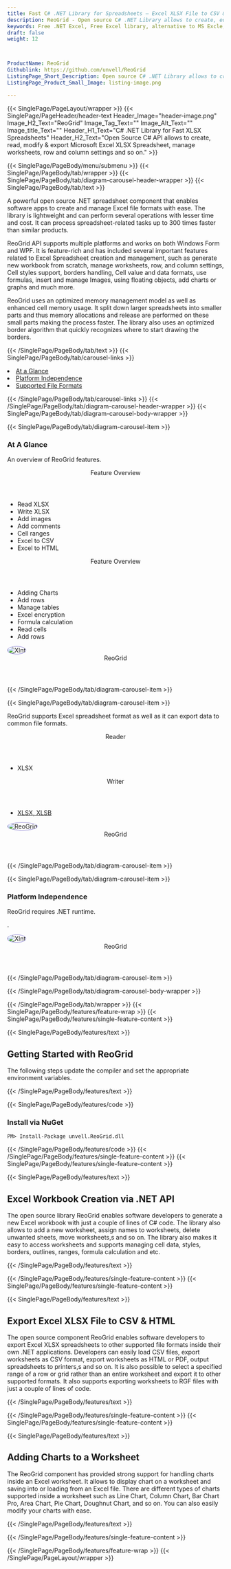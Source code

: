 ```yaml
---
title: Fast C# .NET Library for Spreadsheets – Excel XLSX File to CSV & HTML
description: ReoGrid - Open source C# .NET Library allows to create, edit, process Excel XLSX spreadsheets. Add charts to worksheet, export Excel XLSX File to CSV & HTML.
keywords: Free .NET Excel, Free Excel library, alternative to MS Excle, .NET XLSX API, .NET XLSX library, C# Excel API, .NET Excel Library, C# Spreadsheets API, create spreadsheet, add comments to cells, Read XLSX files, manage Rows or Cells, add Comments to Excel
draft: false
weight: 12



ProductName: ReoGrid
Githublink: https://github.com/unvell/ReoGrid
ListingPage_Short_Description: Open source C# .NET Library allows to create, edit, process Excel XLSX spreadsheets. Export Excel XLSX File to CSV & HTML.
ListingPage_Product_Small_Image: listing-image.png 

---
```


{{< SinglePage/PageLayout/wrapper >}}
{{< SinglePage/PageHeader/header-text
Header_Image="header-image.png"
Image_H2_Text="ReoGrid"
Image_Tag_Text=""
Image_Alt_Text=""
Image_title_Text=""
Header_H1_Text="C# .NET Library for Fast XLSX Spreadsheets"
Header_H2_Text="Open Source C# API allows to create, read, modify & export Microsoft Excel XLSX Spreadsheet, manage worksheets, row and column settings and so on." >}}

{{< SinglePage/PageBody/menu/submenu >}}
{{< SinglePage/PageBody/tab/wrapper >}}
{{< SinglePage/PageBody/tab/diagram-carousel-header-wrapper >}}
{{< SinglePage/PageBody/tab/text >}}



<p>A powerful open source .NET spreadsheet component that enables software apps to create and manage Excel file formats with ease. The library is lightweight and can perform several operations with lesser time and cost. It can process spreadsheet-related tasks up to 300 times faster than similar products.</p>
<p>ReoGrid API supports multiple platforms and works on both Windows Form and WPF. It is feature-rich and has included several important features related to Excel Spreadsheet creation and management, such as generate new workbook from scratch, manage worksheets, row, and column settings, Cell styles support, borders handling, Cell value and data formats, use formulas, insert and manage Images, using floating objects, add charts or graphs and much more.</p>
<p>ReoGrid uses an optimized memory management model as well as enhanced cell memory usage. It split down larger spreadsheets into smaller parts and thus memory allocations and release are performed on these small parts making the process faster. The library also uses an optimized border algorithm that quickly recognizes where to start drawing the borders.</p>

{{< /SinglePage/PageBody/tab/text >}}
{{< SinglePage/PageBody/tab/carousel-links >}}

<li data-target="#diagramcarousel" data-slide-to="0"><a href="#">At a Glance</a></li>
<li data-target="#diagramcarousel" data-slide-to="2"><a href="#">Platform Independence</a></li>
<li data-target="#diagramcarousel" data-slide-to="1"><a class="activetab" href="#">Supported File Formats</a></li>


{{< /SinglePage/PageBody/tab/carousel-links >}}
{{< /SinglePage/PageBody/tab/diagram-carousel-header-wrapper >}}
{{< SinglePage/PageBody/tab/diagram-carousel-body-wrapper >}}

{{< SinglePage/PageBody/tab/diagram-carousel-item >}}
<h3>At A Glance</h3>
<p>An overview of ReoGrid features.</p>
<div class="diagram1 d1-poi">
<div class="d1-row">
<div class="d1-col d1-left"><header>Feature Overview</header>
<ul>
<li>Read XLSX</li>
<li>Write XLSX</li>
<li>Add images</li>
<li>Add comments</li>
<li>Cell ranges</li>
<li>Excel to CSV</li>
<li>Excel to HTML</li>
</ul>
</div>
<div class="d1-col d1-left"><header>Feature Overview</header>
<ul>
<li>Adding Charts</li>
<li>Add rows</li>
<li>Manage tables</li>
<li>Excel encryption</li>
<li>Formula calculation</li>
<li>Read cells</li>
<li>Add rows</li>
</ul>
</div>
<!--/right--></div>
<!--/row-->
<div class="d1-logo"><img style="border: 1px solid #9289d7; border-radius: 50%;" src='listing-image.png' alt="Xlnt"><header>ReoGrid</header><footer><small></small></footer></div>
<!--/logo--></div>
<!--/diagram1-->
{{< /SinglePage/PageBody/tab/diagram-carousel-item >}}

{{< SinglePage/PageBody/tab/diagram-carousel-item >}}
<p>ReoGrid supports Excel spreadsheet format as well as it can export data to common file formats.</p>
<div class="diagram1 d2 d1-poi">
<div class="d1-row">
<div class="d1-col d1-left"><header><i class="fa fa-arrows-v"> </i> Reader</header>
<ul>
<li>XLSX</li>
</ul>
</div>
<!--/left-->
<div class="d1-col d1-right"><header><i class="fa fa-long-arrow-down"> </i> Writer</header>
<ul>
<li><a href="https://docs.fileformat.com/spreadsheet/xlsx/">XLSX</a><a href="https://docs.fileformat.com/web/html/">, </a><a href="https://docs.fileformat.com/spreadsheet/xlsb/">XLSB</a></li>
</ul>
</div>
<!--/right--></div>
<!--/row-->
<div class="d1-logo"><img style="border: 1px solid #9289d7; border-radius: 50%;" src='listing-image.png' alt="ReoGrid"><header>ReoGrid</header><footer><small></small></footer></div>
<!--/logo--></div>
<!--/diagram2-->
{{< /SinglePage/PageBody/tab/diagram-carousel-item >}}

{{< SinglePage/PageBody/tab/diagram-carousel-item >}}
<h3>Platform Independence</h3>
<p>ReoGrid requires .NET runtime.</p>
<p>.</p>
<div class="diagram1 d1-poi">
<div class="d1-row">
<div class="d1-col d1-left"> </div>
<div class="d1-col d1-right"><!-- <header><i class="fa fa-cubes"> &nbsp;</i></header>
<ul>
<li>Python 2.6 & above</li>
</ul> --></div>
<!--/left--><!--/right--></div>
<!--/row-->
<div class="d1-logo"><img style="border: 1px solid #9289d7; border-radius: 50%;" src='listing-image.png' alt="Xlnt"><header>ReoGrid</header><footer><small></small></footer></div>
<!--/logo--></div>
<!--/diagram2 -->
{{< /SinglePage/PageBody/tab/diagram-carousel-item >}}

{{< /SinglePage/PageBody/tab/diagram-carousel-body-wrapper >}}

{{< /SinglePage/PageBody/tab/wrapper >}}
{{< SinglePage/PageBody/features/feature-wrap >}}
{{< SinglePage/PageBody/features/single-feature-content >}}

{{< SinglePage/PageBody/features/text >}}
<h2 class="h2title">Getting Started with ReoGrid</h2>
<p>The following steps update the compiler and set the appropriate environment variables.</p>
{{< /SinglePage/PageBody/features/text >}}

{{< SinglePage/PageBody/features/code >}}
<h3>Install via NuGet</h3>
<pre><code class="html">PM&gt; Install-Package unvell.ReoGrid.dll </code></pre>


{{< /SinglePage/PageBody/features/code >}}
{{< /SinglePage/PageBody/features/single-feature-content >}}
{{< SinglePage/PageBody/features/single-feature-content >}}

{{< SinglePage/PageBody/features/text >}}
<h2 class="h2title">Excel Workbook Creation via .NET API</h2>
<p>The open source library ReoGrid enables software developers to generate a new Excel workbook with just a couple of lines of C# code. The library also allows to add a new worksheet, assign names to worksheets, delete unwanted sheets, move worksheets,s and so on. The library also makes it easy to access worksheets and supports managing cell data, styles, borders, outlines, ranges, formula calculation and etc. </p>

{{< /SinglePage/PageBody/features/text >}}

{{< /SinglePage/PageBody/features/single-feature-content >}}
{{< SinglePage/PageBody/features/single-feature-content >}}

{{< SinglePage/PageBody/features/text >}}
<h2 class="h2title">Export Excel XLSX File to CSV & HTML</h2>
<p>The open source component ReoGrid enables software developers to export Excel XLSX spreadsheets to other supported file formats inside their own .NET applications. Developers can easily load CSV files, export worksheets as CSV format, export worksheets as HTML or PDF, output spreadsheets to printers,s and so on. It is also possible to select a specified range of a row or grid rather than an entire worksheet and export it to other supported formats. It also supports exporting worksheets to RGF files with just a couple of lines of code.</p>

{{< /SinglePage/PageBody/features/text >}}

{{< /SinglePage/PageBody/features/single-feature-content >}}
{{< SinglePage/PageBody/features/single-feature-content >}}

{{< SinglePage/PageBody/features/text >}}
<h2 class="h2title">Adding Charts to a Worksheet</h2>
<p>The ReoGrid component has provided strong support for handling charts inside an Excel worksheet. It allows to display chart on a worksheet and saving into or loading from an Excel file. There are different types of charts supported inside a worksheet such as Line Chart, Column Chart, Bar Chart Pro, Area Chart, Pie Chart, Doughnut Chart, and so on. You can also easily modify your charts with ease.</p>

{{< /SinglePage/PageBody/features/text >}}

{{< /SinglePage/PageBody/features/single-feature-content >}}

{{< /SinglePage/PageBody/features/feature-wrap >}}
{{< /SinglePage/PageLayout/wrapper >}}